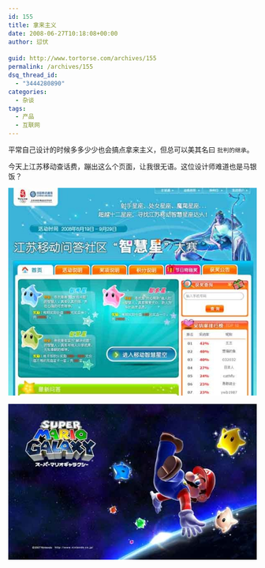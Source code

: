 ```yaml
---
id: 155
title: 拿来主义
date: 2008-06-27T10:18:08+00:00
author: 愆伏

guid: http://www.tortorse.com/archives/155
permalink: /archives/155
dsq_thread_id:
  - "3444280890"
categories:
  - 杂谈
tags:
  - 产品
  - 互联网
---
```

平常自己设计的时候多多少少也会搞点拿来主义，但总可以美其名曰 `批判的继承`。

今天上江苏移动查话费，蹦出这么个页面，让我很无语。这位设计师难道也是马银饭？

![chinamobile](/wp-content/uploads/2008/06/windowslivewriterde4772b2a656-8f98chinmobile-3.jpg)

![mario-galaxy](/wp-content/uploads/2008/06/windowslivewriterde4772b2a656-8f98mario-2.jpg)
